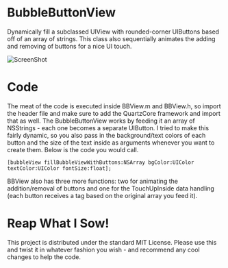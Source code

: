BubbleButtonView
================

Dynamically fill a subclassed UIView with rounded-corner UIButtons based off of an array of strings. This class also sequentially animates the adding and removing of buttons for a nice UI touch.

![ScreenShot](https://raw.github.com/bennyguitar/iOS----BubbleButtonView/master/BubbleButtonView/screenshot-01.png)


Code
================

The meat of the code is executed inside BBView.m and BBView.h, so import the header file and make sure to add the QuartzCore framework and import that as well. The BubbleButtonView works by feeding it an array of NSStrings - each one becomes a separate UIButton. I tried to make this fairly dynamic, so you also pass in the background/text colors of each button and the size of the text inside as arguments whenever you want to create them. Below is the code you would call.

```shell
[bubbleView fillBubbleViewWithButtons:NSArray bgColor:UIColor textColor:UIColor fontSize:float];
```

BBView also has three more functions: two for animating the addition/removal of buttons and one for the TouchUpInside data handling (each button receives a tag based on the original array you feed it).


Reap What I Sow!
================

This project is distributed under the standard MIT License. Please use this and twist it in whatever fashion you wish - and recommend any cool changes to help the code.